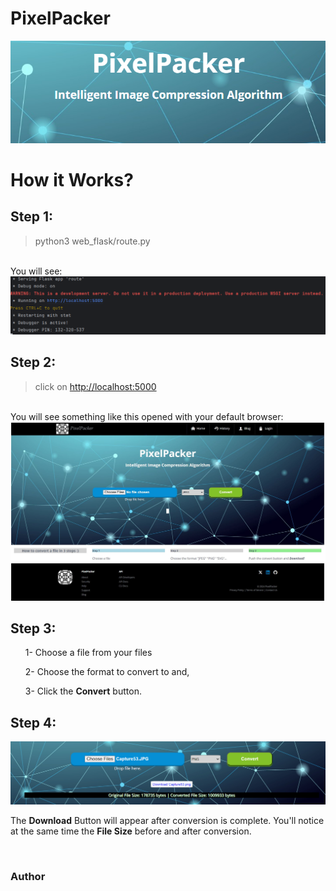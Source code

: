 <h1>PixelPacker</h1>
<img src="img_2.png" alt="PixelPacker">
<br>

<h1>How it Works?</h1>
<h2>Step 1:</h2>

>python3 web_flask/route.py

<br>
You will see: 
<img src="img.png">
<h2>Step 2:</h2>

>click on <http://localhost:5000>

<br>
You will see something like this opened with your default browser:

<img src="Capture53.JPG">

<h2>Step 3:</h2>
<ol>

<p>1- Choose a file from your files</p>
<p>2- Choose the format to convert to and,</p> 
<p>3- Click the <strong>Convert</strong> button.</p>
</ol>

<h2>Step 4:</h2>
<img src="img_1.png">
<p>The <strong>Download</strong> Button will appear after conversion is complete. You'll notice at the same time the <strong>File Size</strong> before and after conversion.</p>

<br>
<h3>Author</h3>